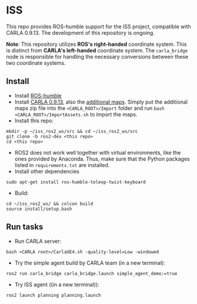 # ISS
This repo provides ROS-humble support for the ISS project, compatible with CARLA 0.9.13. The development of this repository is ongoing.

**Note**: This repository utilizes **ROS's right-handed** coordinate system. This is distinct from **CARLA's left-handed** coordinate system. The ``carla_bridge`` node is responsible for handling the necessary conversions between these two coordinate systems.

## Install
- Install [ROS-humble](http://wiki.ros.org/humble/Installation/Ubuntu) 
- Install [CARLA 0.9.13](https://carla.readthedocs.io/en/0.9.13/start_quickstart/), also the [additional maps](https://carla-releases.s3.eu-west-3.amazonaws.com/Linux/AdditionalMaps_0.9.13.tar.gz). Simply put the additional maps zip file into the `<CARLA_ROOT>/Import` folder and run `bash <CARLA_ROOT>/ImportAssets.sh` to import the maps.
- Install this repo:
```
mkdir -p ~/iss_ros2_ws/src && cd ~/iss_ros2_ws/src
git clone -b ros2-dev <this repo>
cd <this repo>
```
- ROS2 does not work well together with virtual environments, like the ones provided by Anaconda. Thus, make sure that the Python packages listed in `requirements.txt` are installed.
- Install other dependencies
```
sudo apt-get install ros-humble-teleop-twist-keyboard
```
- Build:
```
cd ~/iss_ros2_ws/ && colcon build
source install/setup.bash
```

## Run tasks
- Run CARLA server:
```
bash <CARLA root>/CarlaUE4.sh -quality-level=Low -windowed
```
- Try the simple agent build by CARLA team (in a new terminal):
```
ros2 run carla_bridge carla_bridge.launch simple_agent_demo:=true
``` 
- Try ISS agent ((in a new terminal)):
```
ros2 launch planning planning.launch
```
